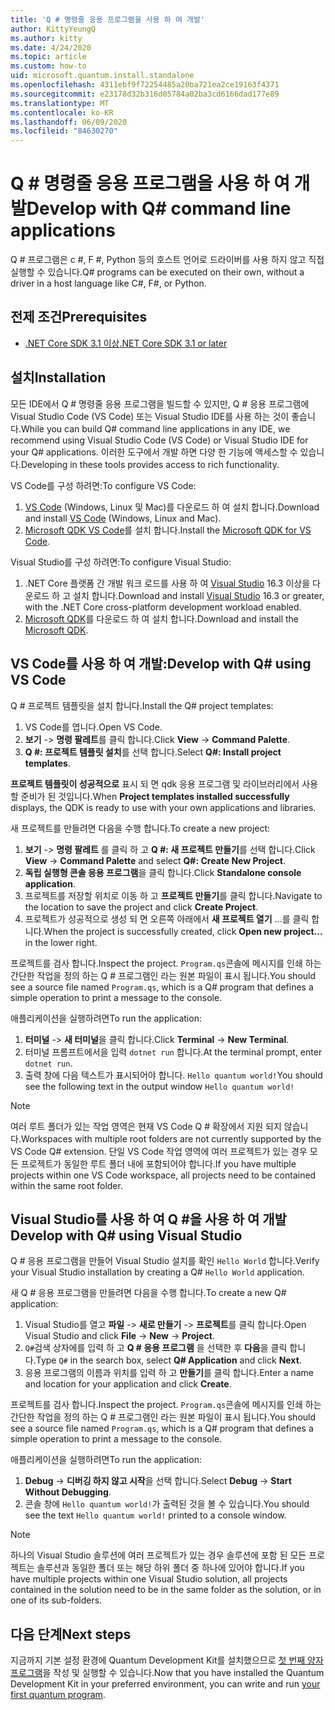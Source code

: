 ```yaml
---
title: 'Q # 명령줄 응용 프로그램을 사용 하 여 개발'
author: KittyYeungQ
ms.author: kitty
ms.date: 4/24/2020
ms.topic: article
ms.custom: how-to
uid: microsoft.quantum.install.standalone
ms.openlocfilehash: 4311ebf9f72254485a20ba721ea2ce19163f4371
ms.sourcegitcommit: e23178d32b316d05784a02ba3cd6166dad177e89
ms.translationtype: MT
ms.contentlocale: ko-KR
ms.lasthandoff: 06/09/2020
ms.locfileid: "84630270"
---
```

# <a name="develop-with-q-command-line-applications"></a><span data-ttu-id="e3760-102">Q # 명령줄 응용 프로그램을 사용 하 여 개발</span><span class="sxs-lookup"><span data-stu-id="e3760-102">Develop with Q# command line applications</span></span>

<span data-ttu-id="e3760-103">Q # 프로그램은 c #, F #, Python 등의 호스트 언어로 드라이버를 사용 하지 않고 직접 실행할 수 있습니다.</span><span class="sxs-lookup"><span data-stu-id="e3760-103">Q# programs can be executed on their own, without a driver in a host language like C#, F#, or Python.</span></span>

## <a name="prerequisites"></a><span data-ttu-id="e3760-104">전제 조건</span><span class="sxs-lookup"><span data-stu-id="e3760-104">Prerequisites</span></span>

- [<span data-ttu-id="e3760-105">.NET Core SDK 3.1 이상</span><span class="sxs-lookup"><span data-stu-id="e3760-105">.NET Core SDK 3.1 or later</span></span>](https://www.microsoft.com/net/download)

## <a name="installation"></a><span data-ttu-id="e3760-106">설치</span><span class="sxs-lookup"><span data-stu-id="e3760-106">Installation</span></span>

<span data-ttu-id="e3760-107">모든 IDE에서 Q # 명령줄 응용 프로그램을 빌드할 수 있지만, Q # 응용 프로그램에 Visual Studio Code (VS Code) 또는 Visual Studio IDE를 사용 하는 것이 좋습니다.</span><span class="sxs-lookup"><span data-stu-id="e3760-107">While you can build Q# command line applications in any IDE, we recommend using Visual Studio Code (VS Code) or Visual Studio IDE for your Q# applications.</span></span> <span data-ttu-id="e3760-108">이러한 도구에서 개발 하면 다양 한 기능에 액세스할 수 있습니다.</span><span class="sxs-lookup"><span data-stu-id="e3760-108">Developing in these tools provides access to rich functionality.</span></span>

<span data-ttu-id="e3760-109">VS Code를 구성 하려면:</span><span class="sxs-lookup"><span data-stu-id="e3760-109">To configure VS Code:</span></span>

1. <span data-ttu-id="e3760-110">[VS Code](https://code.visualstudio.com/download) (Windows, Linux 및 Mac)를 다운로드 하 여 설치 합니다.</span><span class="sxs-lookup"><span data-stu-id="e3760-110">Download and install [VS Code](https://code.visualstudio.com/download) (Windows, Linux and Mac).</span></span>
2. <span data-ttu-id="e3760-111">[Microsoft QDK VS Code](https://marketplace.visualstudio.com/items?itemName=quantum.quantum-devkit-vscode)를 설치 합니다.</span><span class="sxs-lookup"><span data-stu-id="e3760-111">Install the [Microsoft QDK for VS Code](https://marketplace.visualstudio.com/items?itemName=quantum.quantum-devkit-vscode).</span></span>

<span data-ttu-id="e3760-112">Visual Studio를 구성 하려면:</span><span class="sxs-lookup"><span data-stu-id="e3760-112">To configure Visual Studio:</span></span>

1. <span data-ttu-id="e3760-113">.NET Core 플랫폼 간 개발 워크 로드를 사용 하 여 [Visual Studio](https://visualstudio.microsoft.com/downloads/) 16.3 이상을 다운로드 하 고 설치 합니다.</span><span class="sxs-lookup"><span data-stu-id="e3760-113">Download and install [Visual Studio](https://visualstudio.microsoft.com/downloads/) 16.3 or greater, with the .NET Core cross-platform development workload enabled.</span></span>
2. <span data-ttu-id="e3760-114">[Microsoft QDK](https://marketplace.visualstudio.com/items?itemName=quantum.DevKit)를 다운로드 하 여 설치 합니다.</span><span class="sxs-lookup"><span data-stu-id="e3760-114">Download and install the [Microsoft QDK](https://marketplace.visualstudio.com/items?itemName=quantum.DevKit).</span></span>


## <a name="develop-with-q-using-vs-code"></a><span data-ttu-id="e3760-115">VS Code를 사용 하 여 개발:</span><span class="sxs-lookup"><span data-stu-id="e3760-115">Develop with Q# using VS Code</span></span>

<span data-ttu-id="e3760-116">Q # 프로젝트 템플릿을 설치 합니다.</span><span class="sxs-lookup"><span data-stu-id="e3760-116">Install the Q# project templates:</span></span>

1. <span data-ttu-id="e3760-117">VS Code를 엽니다.</span><span class="sxs-lookup"><span data-stu-id="e3760-117">Open VS Code.</span></span>
2. <span data-ttu-id="e3760-118">**보기**  ->  **명령 팔레트**를 클릭 합니다.</span><span class="sxs-lookup"><span data-stu-id="e3760-118">Click **View** -> **Command Palette**.</span></span>
3. <span data-ttu-id="e3760-119">**Q #: 프로젝트 템플릿 설치**를 선택 합니다.</span><span class="sxs-lookup"><span data-stu-id="e3760-119">Select **Q#: Install project templates**.</span></span>

<span data-ttu-id="e3760-120">**프로젝트 템플릿이 성공적으로** 표시 되 면 qdk 응용 프로그램 및 라이브러리에서 사용할 준비가 된 것입니다.</span><span class="sxs-lookup"><span data-stu-id="e3760-120">When **Project templates installed successfully** displays, the QDK is ready to use with your own applications and libraries.</span></span>

<span data-ttu-id="e3760-121">새 프로젝트를 만들려면 다음을 수행 합니다.</span><span class="sxs-lookup"><span data-stu-id="e3760-121">To create a new project:</span></span>

1. <span data-ttu-id="e3760-122">**보기**  ->  **명령 팔레트** 를 클릭 하 고 **Q #: 새 프로젝트 만들기**를 선택 합니다.</span><span class="sxs-lookup"><span data-stu-id="e3760-122">Click **View** -> **Command Palette** and select **Q#: Create New Project**.</span></span>
2. <span data-ttu-id="e3760-123">**독립 실행형 콘솔 응용 프로그램**을 클릭 합니다.</span><span class="sxs-lookup"><span data-stu-id="e3760-123">Click **Standalone console application**.</span></span>
3. <span data-ttu-id="e3760-124">프로젝트를 저장할 위치로 이동 하 고 **프로젝트 만들기**를 클릭 합니다.</span><span class="sxs-lookup"><span data-stu-id="e3760-124">Navigate to the location to save the project and click **Create Project**.</span></span>
4. <span data-ttu-id="e3760-125">프로젝트가 성공적으로 생성 되 면 오른쪽 아래에서 **새 프로젝트 열기** ...를 클릭 합니다.</span><span class="sxs-lookup"><span data-stu-id="e3760-125">When the project is successfully created, click **Open new project...** in the lower right.</span></span>
        
<span data-ttu-id="e3760-126">프로젝트를 검사 합니다.</span><span class="sxs-lookup"><span data-stu-id="e3760-126">Inspect the project.</span></span> <span data-ttu-id="e3760-127">`Program.qs`콘솔에 메시지를 인쇄 하는 간단한 작업을 정의 하는 Q # 프로그램인 라는 원본 파일이 표시 됩니다.</span><span class="sxs-lookup"><span data-stu-id="e3760-127">You should see a source file named `Program.qs`, which is a Q# program that defines a simple operation to print a message to the console.</span></span>

<span data-ttu-id="e3760-128">애플리케이션을 실행하려면</span><span class="sxs-lookup"><span data-stu-id="e3760-128">To run the application:</span></span>
1. <span data-ttu-id="e3760-129">**터미널**  ->  **새 터미널**을 클릭 합니다.</span><span class="sxs-lookup"><span data-stu-id="e3760-129">Click **Terminal** -> **New Terminal**.</span></span>
2. <span data-ttu-id="e3760-130">터미널 프롬프트에서을 입력 `dotnet run` 합니다.</span><span class="sxs-lookup"><span data-stu-id="e3760-130">At the terminal prompt, enter `dotnet run`.</span></span>
3. <span data-ttu-id="e3760-131">출력 창에 다음 텍스트가 표시되어야 합니다. `Hello quantum world!`</span><span class="sxs-lookup"><span data-stu-id="e3760-131">You should see the following text in the output window `Hello quantum world!`</span></span>


> [!NOTE]
> <span data-ttu-id="e3760-132">여러 루트 폴더가 있는 작업 영역은 현재 VS Code Q # 확장에서 지원 되지 않습니다.</span><span class="sxs-lookup"><span data-stu-id="e3760-132">Workspaces with multiple root folders are not currently supported by the VS Code Q# extension.</span></span> <span data-ttu-id="e3760-133">단일 VS Code 작업 영역에 여러 프로젝트가 있는 경우 모든 프로젝트가 동일한 루트 폴더 내에 포함되어야 합니다.</span><span class="sxs-lookup"><span data-stu-id="e3760-133">If you have multiple projects within one VS Code workspace, all projects need to be contained within the same root folder.</span></span>

## <a name="develop-with-q-using-visual-studio"></a><span data-ttu-id="e3760-134">Visual Studio를 사용 하 여 Q #을 사용 하 여 개발</span><span class="sxs-lookup"><span data-stu-id="e3760-134">Develop with Q# using Visual Studio</span></span>

<span data-ttu-id="e3760-135">Q # 응용 프로그램을 만들어 Visual Studio 설치를 확인 `Hello World` 합니다.</span><span class="sxs-lookup"><span data-stu-id="e3760-135">Verify your Visual Studio installation by creating a Q# `Hello World` application.</span></span>

<span data-ttu-id="e3760-136">새 Q # 응용 프로그램을 만들려면 다음을 수행 합니다.</span><span class="sxs-lookup"><span data-stu-id="e3760-136">To create a new Q# application:</span></span>
1. <span data-ttu-id="e3760-137">Visual Studio를 열고 **파일**  ->  **새로 만들기**  ->  **프로젝트**를 클릭 합니다.</span><span class="sxs-lookup"><span data-stu-id="e3760-137">Open Visual Studio and click **File** -> **New** -> **Project**.</span></span>
2. <span data-ttu-id="e3760-138">`Q#`검색 상자에를 입력 하 고 **Q # 응용 프로그램** 을 선택한 후 **다음**을 클릭 합니다.</span><span class="sxs-lookup"><span data-stu-id="e3760-138">Type `Q#` in the search box, select **Q# Application** and click **Next**.</span></span>
3. <span data-ttu-id="e3760-139">응용 프로그램의 이름과 위치를 입력 하 고 **만들기**를 클릭 합니다.</span><span class="sxs-lookup"><span data-stu-id="e3760-139">Enter a name and location for your application and click **Create**.</span></span>


<span data-ttu-id="e3760-140">프로젝트를 검사 합니다.</span><span class="sxs-lookup"><span data-stu-id="e3760-140">Inspect the project.</span></span> <span data-ttu-id="e3760-141">`Program.qs`콘솔에 메시지를 인쇄 하는 간단한 작업을 정의 하는 Q # 프로그램인 라는 원본 파일이 표시 됩니다.</span><span class="sxs-lookup"><span data-stu-id="e3760-141">You should see a source file named `Program.qs`, which is a Q# program that defines a simple operation to print a message to the console.</span></span>

<span data-ttu-id="e3760-142">애플리케이션을 실행하려면</span><span class="sxs-lookup"><span data-stu-id="e3760-142">To run the application:</span></span>
1. <span data-ttu-id="e3760-143">**Debug**  ->  **디버깅 하지 않고 시작**을 선택 합니다.</span><span class="sxs-lookup"><span data-stu-id="e3760-143">Select **Debug** -> **Start Without Debugging**.</span></span>
2. <span data-ttu-id="e3760-144">콘솔 창에 `Hello quantum world!`가 출력된 것을 볼 수 있습니다.</span><span class="sxs-lookup"><span data-stu-id="e3760-144">You should see the text `Hello quantum world!` printed to a console window.</span></span>

> [!NOTE]
> <span data-ttu-id="e3760-145">하나의 Visual Studio 솔루션에 여러 프로젝트가 있는 경우 솔루션에 포함 된 모든 프로젝트는 솔루션과 동일한 폴더 또는 해당 하위 폴더 중 하나에 있어야 합니다.</span><span class="sxs-lookup"><span data-stu-id="e3760-145">If you have multiple projects within one Visual Studio solution, all projects contained in the solution need to be in the same folder as the solution, or in one of its sub-folders.</span></span>  


## <a name="next-steps"></a><span data-ttu-id="e3760-146">다음 단계</span><span class="sxs-lookup"><span data-stu-id="e3760-146">Next steps</span></span>

<span data-ttu-id="e3760-147">지금까지 기본 설정 환경에 Quantum Development Kit를 설치했으므로 [첫 번째 양자 프로그램](xref:microsoft.quantum.quickstarts.qrng)을 작성 및 실행할 수 있습니다.</span><span class="sxs-lookup"><span data-stu-id="e3760-147">Now that you have installed the Quantum Development Kit in your preferred environment, you can write and run [your first quantum program](xref:microsoft.quantum.quickstarts.qrng).</span></span>
